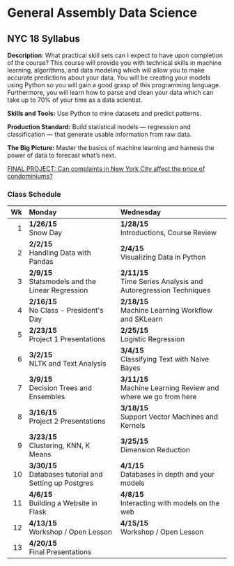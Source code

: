 # General Assembly Data Science
## NYC 18 Syllabus

**Description**: What practical skill sets can I expect to have upon completion of the course?
This course will provide you with technical skills in machine learning, algorithms, and data modeling which will allow you to make accurate predictions about your data. You will be creating your models using Python so you will gain a good grasp of this programming language. Furthermore, you will learn how to parse and clean your data which can take up to 70% of your time as a data scientist.

**Skills and Tools:** Use Python to mine datasets and predict patterns.

**Production Standard:** Build statistical models — regression and classification — that generate usable information from raw data.

**The Big Picture:** Master the basics of machine learning and harness the power of data to forecast what’s next.


[FINAL PROJECT: Can complaints in New York City affect the price of condominiums?](https://docs.google.com/presentation/d/1ZNs0P3-tUUVo0rvaGj-rS7CubfdKTbHttHMDDSAbfhI/pub?start=false&loop=false&delayms=3000)



### Class Schedule

Wk    |Monday |Wednesday
-----:|:------|:-----
1| **1/26/15** <br /> Snow Day | **1/28/15** <br /> Introductions, Course Review
2| **2/2/15** <br /> Handling Data with Pandas | **2/4/15** <br /> Visualizing Data in Python
3| **2/9/15** <br /> Statsmodels and the Linear Regression | **2/11/15** <br /> Time Series Analysis and Autoregression Techniques
4| **2/16/15** <br /> No Class - President's Day | **2/18/15** <br /> Machine Learning Workflow and SKLearn
5| **2/23/15** <br /> Project 1 Presentations | **2/25/15** <br /> Logistic Regression
6| **3/2/15** <br /> NLTK and Text Analysis | **3/4/15** <br /> Classifying Text with Naive Bayes
7| **3/9/15** <br /> Decision Trees and Ensembles | **3/11/15** <br /> Machine Learning Review and where we go from here
8| **3/16/15** <br /> Project 2 Presentations | **3/18/15** <br /> Support Vector Machines and Kernels
9| **3/23/15** <br /> Clustering, KNN, K Means | **3/25/15** <br /> Dimension Reduction
10| **3/30/15** <br /> Databases tutorial and Setting up Postgres | **4/1/15** <br /> Databases in depth and your models
11| **4/6/15** <br />  Building a Website in Flask | **4/8/15** <br /> Interacting with models on the web
12| **4/13/15** <br /> Workshop / Open Lesson | **4/15/15** <br /> Workshop / Open Lesson
13| **4/20/15** <br /> Final Presentations | 
